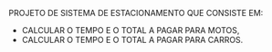PROJETO DE SISTEMA DE ESTACIONAMENTO QUE CONSISTE EM:

- CALCULAR O TEMPO E O TOTAL A PAGAR PARA MOTOS,
- CALCULAR O TEMPO E O TOTAL A PAGAR PARA CARROS.



